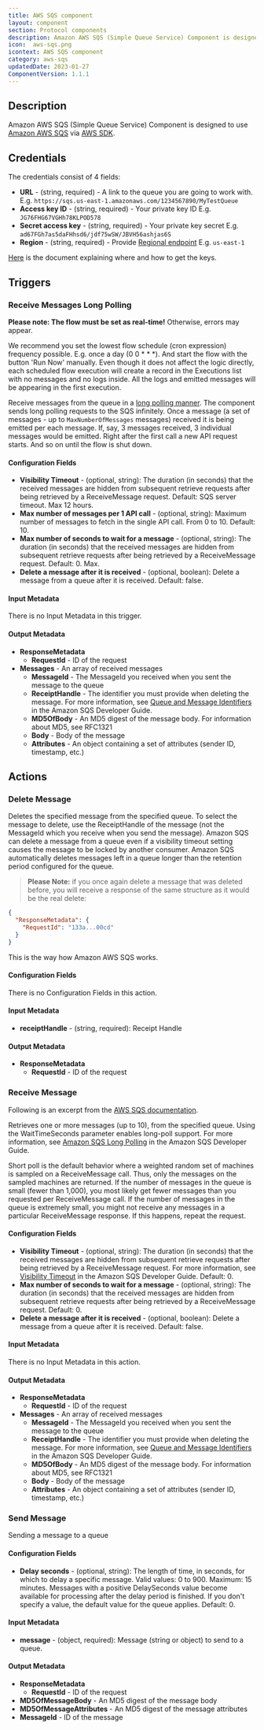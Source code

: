 ```yaml
---
title: AWS SQS component
layout: component
section: Protocol components
description: Amazon AWS SQS (Simple Queue Service) Component is designed to use Amazon AWS SQS via AWS SDK.
icon:  aws-sqs.png
icontext: AWS SQS component
category: aws-sqs
updatedDate: 2023-01-27
ComponentVersion: 1.1.1
---
```


## Description

Amazon AWS SQS (Simple Queue Service) Component is designed to use [Amazon AWS SQS](https://docs.aws.amazon.com/sqs/?icmpid=docs_homepage_serverless) via [AWS SDK](https://www.npmjs.com/package/aws-sdk).

## Credentials

The credentials consist of 4 fields:

* **URL** - (string, required) - A link to the queue you are going to work with. E.g. `https://sqs.us-east-1.amazonaws.com/1234567890/MyTestQueue`
* **Access key ID** - (string, required) - Your private key ID E.g. `JG76FHG67VGHh78KLPOD578`
* **Secret access key** - (string, required) - Your private key secret E.g. `ad67FGh7as5daFHhsd6/jdf75wSW/JBVH56ashjas6S`
* **Region** - (string, required) - Provide [Regional endpoint](https://docs.aws.amazon.com/general/latest/gr/rande.html) E.g. `us-east-1`

[Here](https://docs.aws.amazon.com/sdk-for-javascript/v2/developer-guide/getting-your-credentials.html) is the document explaining where and how to get the keys.

## Triggers

### Receive Messages Long Polling

**Please note: The flow must be set as real-time!** Otherwise, errors may appear.

We recommend you set the lowest flow schedule (cron expression) frequency possible. E.g. once a day (0 0 * * *). And start the flow with the button 'Run Now' manually. Even though it does not affect the logic directly, each scheduled flow execution will create a record in the Executions list with no messages and no logs inside. All the logs and emitted messages will be appearing in the first execution.

Receive messages from the queue in a [long polling manner](https://docs.aws.amazon.com/AWSSimpleQueueService/latest/SQSDeveloperGuide/sqs-long-polling.html).
The component sends long polling requests to the SQS infinitely. Once a message (a set of messages - up to `MaxNumberOfMessages` messages) received it is being emitted per each message. If, say, 3 messages received, 3 individual messages would be emitted.
Right after the first call a new API request starts. And so on until the flow is shut down.


#### Configuration Fields

* **Visibility Timeout** - (optional, string): The duration (in seconds) that the received messages are hidden from subsequent retrieve requests after being retrieved by a ReceiveMessage request. Default: SQS server timeout. Max 12 hours.
* **Max number of messages per 1 API call** - (optional, string): Maximum number of messages to fetch in the single API call. From 0 to 10. Default: 10.
* **Max number of seconds to wait for a message** - (optional, string): The duration (in seconds) that the received messages are hidden from subsequent retrieve requests after being retrieved by a ReceiveMessage request. Default: 0. Max.
* **Delete a message after it is received** - (optional, boolean): Delete a message from a queue after it is received. Default: false.

#### Input Metadata

There is no Input Metadata in this trigger.

#### Output Metadata

* **ResponseMetadata**
  * **RequestId** - ID of the request
* **Messages** - An array of received messages
  * **MessageId** - The MessageId you received when you sent the message to the queue
  * **ReceiptHandle** - The identifier you must provide when deleting the message. For more information, see [Queue and Message Identifiers](https://docs.aws.amazon.com/AWSSimpleQueueService/latest/SQSDeveloperGuide/sqs-queue-message-identifiers.html) in the Amazon SQS Developer Guide.
  * **MD5OfBody** - An MD5 digest of the message body. For information about MD5, see RFC1321
  * **Body** - Body of the message
  * **Attributes** - An object containing a set of attributes (sender ID, timestamp, etc.)

## Actions

### Delete Message

Deletes the specified message from the specified queue.
To select the message to delete, use the ReceiptHandle of the message (not the MessageId which you receive when you send the message).
Amazon SQS can delete a message from a queue even if a visibility timeout setting causes the message to be locked by another consumer.
Amazon SQS automatically deletes messages left in a queue longer than the retention period configured for the queue.

>**Please Note:** if you once again delete a message that was deleted before, you will receive a response of the same structure as it would be the real delete:

```json
{
  "ResponseMetadata": {
    "RequestId": "133a...00cd"
  }
}
```

This is the way how Amazon AWS SQS works.

#### Configuration Fields

There is no Configuration Fields in this action.

#### Input Metadata

* **receiptHandle** - (string, required): Receipt Handle

#### Output Metadata

* **ResponseMetadata**
  * **RequestId** - ID of the request

### Receive Message

Following is an excerpt from the [AWS SQS documentation](https://docs.aws.amazon.com/AWSSimpleQueueService/latest/APIReference/API_ReceiveMessage.html).

Retrieves one or more messages (up to 10), from the specified queue. Using the WaitTimeSeconds parameter enables long-poll support. For more information, see [Amazon SQS Long Polling](https://docs.aws.amazon.com/AWSSimpleQueueService/latest/SQSDeveloperGuide/sqs-long-polling.html) in the Amazon SQS Developer Guide.

Short poll is the default behavior where a weighted random set of machines is sampled on a ReceiveMessage call. Thus, only the messages on the sampled machines are returned. If the number of messages in the queue is small (fewer than 1,000), you most likely get fewer messages than you requested per ReceiveMessage call. If the number of messages in the queue is extremely small, you might not receive any messages in a particular ReceiveMessage response. If this happens, repeat the request.

#### Configuration Fields

* **Visibility Timeout** - (optional, string): The duration (in seconds) that the received messages are hidden from subsequent retrieve requests after being retrieved by a ReceiveMessage request. For more information, see [Visibility Timeout](https://docs.aws.amazon.com/AWSSimpleQueueService/latest/SQSDeveloperGuide/sqs-visibility-timeout.html) in the Amazon SQS Developer Guide. Default: 0.
* **Max number of seconds to wait for a message** - (optional, string): The duration (in seconds) that the received messages are hidden from subsequent retrieve requests after being retrieved by a ReceiveMessage request. Default: 0.
* **Delete a message after it is received** - (optional, boolean): Delete a message from a queue after it is received. Default: false.

#### Input Metadata

There is no Input Metadata in this action.

#### Output Metadata

* **ResponseMetadata**
  * **RequestId** - ID of the request
* **Messages** - An array of received messages
  * **MessageId** - The MessageId you received when you sent the message to the queue
  * **ReceiptHandle** - The identifier you must provide when deleting the message. For more information, see [Queue and Message Identifiers](https://docs.aws.amazon.com/AWSSimpleQueueService/latest/SQSDeveloperGuide/sqs-queue-message-identifiers.html) in the Amazon SQS Developer Guide.
  * **MD5OfBody** - An MD5 digest of the message body. For information about MD5, see RFC1321
  * **Body** - Body of the message
  * **Attributes** - An object containing a set of attributes (sender ID, timestamp, etc.)

### Send Message

Sending a message to a queue

#### Configuration Fields

* **Delay seconds** - (optional, string): The length of time, in seconds, for which to delay a specific message. Valid values: 0 to 900. Maximum: 15 minutes. Messages with a positive DelaySeconds value become available for processing after the delay period is finished. If you don't specify a value, the default value for the queue applies. Default: 0.

#### Input Metadata

* **message** - (object, required): Message (string or object) to send to a queue.

#### Output Metadata

* **ResponseMetadata**
  * **RequestId** - ID of the request
* **MD5OfMessageBody** - An MD5 digest of the message body
* **MD5OfMessageAttributes** - An MD5 digest of the message attributes
* **MessageId** - ID of the message
